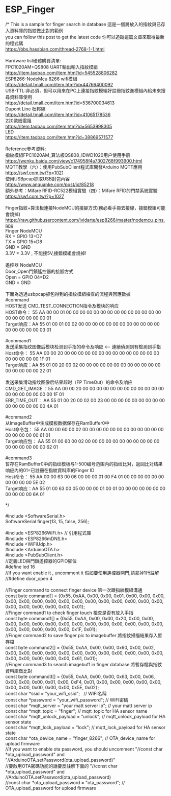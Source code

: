 # ESP_Finger

/*
  This is a sample for finger search in database 這是一個將放入的指紋與已存入資料庫的指紋做比對的範例<br>
  you can follow this post to get the latest code 你可以追蹤這篇文章來取得最新的程式碼<br>
  https://bbs.hassbian.com/thread-2768-1-1.html<br>
  <br>
  Hardware list硬體購買清單:<br>
  FPC1020AM+QS808 UART輸出輸入指紋模組<br>
  https://item.taobao.com/item.htm?id=545528806282<br>
  ESP8266-NodeMcu 8266 wifi模組<br>
  https://detail.tmall.com/item.htm?id=44766400092<br>
  USB-TTL:非必須，但可以用來在PC上連接指紋模組好註冊指紋進模組內給未來搜尋資料庫使用<br>
  https://detail.tmall.com/item.htm?id=536700034613<br>
  Dupont Line 杜邦線<br>
  https://detail.tmall.com/item.htm?id=41065178536<br>
  220歐姆電阻<br>
  https://item.taobao.com/item.htm?id=5653998305<br>
  LED<br>
  https://item.taobao.com/item.htm?id=38869571577<br>
  <br>
  Reference參考資料:<br>
  指紋模組FPC1020AM_算法板QS808_IDWD1020用户使用手册<br>
  https://wenku.baidu.com/view/c174958f4a7302768f993900.html<br>
  MQTT教學（六）：使用PubSubClient程式庫開發Arduino MQTT應用<br>
  https://swf.com.tw/?p=1021<br>
  使用USBpcap抓取USB封包內容<br>
  https://www.anquanke.com/post/id/85218<br>
  額外參考：Mifare RFID-RC522模組實驗（四）：Mifare RFID的門禁系統實驗<br>
  https://swf.com.tw/?p=1027<br>
  <br>
  Finger指紋+算法板連接NodeMCU的接腳方式(務必看手冊去接線，接錯模組可能會燒掉)<br>
  https://raw.githubusercontent.com/lvidarte/esp8266/master/nodemcu_pins.png<br>
  Finger   NodeMCU<br>
  RX     = GPIO 13=D7<br>
  TX     = GPIO 15=D8<br>
  GND    = GND<br>
  3.3V   = 3.3V , 不能接5V,接錯模組會燒掉!<br>
  <br>
  遙控器   NodeMCU<br>
  Door_Open門鎖遙控器的接腳方式<br>
  Open   = GPIO 04=D2<br>
  GND    = GND<br>
  <br>
  下面為透過usbpcap抓包得到的指紋模組檢查的流程與回應數據<br>
  #command<br>
  HOST发送 CMD_TEST_CONNECTION指令及模块的响应<br>
  HOST命令：  55 AA 00 00 01 00 00 00 00 00 00 00 00 00 00 00 00 00 00 00 00 00 00 00 00 01<br>
  Target响应：AA 55 01 00 01 00 02 00 00 00 00 00 00 00 00 00 00 00 00 00 00 00 00 00 03 01<br>
  <br>
  #command1<br>
  发送采集指纹图像后模块检测到手指的命令及响应   <-- 連續偵測到有檢測到手指<br>
  Host命令：  55 AA 00 00 20 00 00 00 00 00 00 00 00 00 00 00 00 00 00 00 00 00 00 00 1F 01<br>
  Target响应：AA 55 01 00 20 00 02 00 00 00 00 00 00 00 00 00 00 00 00 00 00 00 00 00 22 01<br>
  <br>
  发送采集滑动指纹图像后结果超时（FP TimeOut）的命令及响应<br>
  CMD_GET_IMAGE ：55 AA 00 00 20 00 00 00 00 00 00 00 00 00 00 00 00 00 00 00 00 00 00 00 1F 01<br>
  ERR_TIME_OUT：  AA 55 01 00 20 00 02 00 23 00 00 00 00 00 00 00 00 00 00 00 00 00 00 00 4A 01<br>
  <br>
  #command2<br>
  从ImageBuffer中生成模板数据保存在RamBuffer0中<br>
  Host命令包：  55 AA 00 00 60 00 02 00 00 00 00 00 00 00 00 00 00 00 00 00 00 00 00 00 61 01<br>
  Target响应包：  AA 55 01 00 60 00 02 00 00 00 00 00 00 00 00 00 00 00 00 00 00 00 00 00 62 01<br>
  <br>
  #command3<br>
  暂存在RamBuffer0中的指纹模板与1-500编号范围内的指纹比对，返回比对结果 响应內的01=已註冊在指紋資料庫的Finger ID<br>
  Host命令： 55 AA 00 00 63 00 06 00 00 00 01 00 F4 01 00 00 00 00 00 00 00 00 00 00 5E 02<br>
  Target响应：AA 55 01 00 63 00 05 00 00 00 01 00 01 00 00 00 00 00 00 00 00 00 00 00 6A 01<br>
  <br>
*/<br>
<br>
#include <SoftwareSerial.h><br>
SoftwareSerial finger(13, 15, false, 256);<br>
<br>
#include <ESP8266WiFi.h>      // 引用程式庫<br>
#include <ESP8266mDNS.h><br>
#include <WiFiUdp.h><br>
#include <ArduinoOTA.h><br>
#include <PubSubClient.h><br>
//定義LED與門鎖遙控器的GPIO腳位<br>
#define led 16<br>
//if you want enable it , uncomment it 假如要使用遙控器開門,請拿掉1行註解<br>
//#define door_open 4<br>
<br>
//Finger command to connect finger device 第一次跟指紋模組溝通<br>
const byte command[] = {0x55, 0xAA, 0x00, 0x00, 0x01, 0x00, 0x00, 0x00, 0x00, 0x00, 0x00, 0x00, 0x00, 0x00, 0x00, 0x00, 0x00, 0x00, 0x00, 0x00, 0x00, 0x00, 0x00, 0x00, 0x00, 0x01};<br>
//Finger command1 to check finger touch 檢查是否有放入手指<br>
const byte command1[] = {0x55, 0xAA, 0x00, 0x00, 0x20, 0x00, 0x00, 0x00, 0x00, 0x00, 0x00, 0x00, 0x00, 0x00, 0x00, 0x00, 0x00, 0x00, 0x00, 0x00, 0x00, 0x00, 0x00, 0x00, 0x1F, 0x01};<br>
//Finger command2 to save finger pic to imagebuffer 將指紋掃描結果存入暫存檔<br>
const byte command2[] = {0x55, 0xAA, 0x00, 0x00, 0x60, 0x00, 0x02, 0x00, 0x00, 0x00, 0x00, 0x00, 0x00, 0x00, 0x00, 0x00, 0x00, 0x00, 0x00, 0x00, 0x00, 0x00, 0x00, 0x00, 0x61, 0x01};<br>
//Finger command3 to search imagebuff in finger database 將暫存檔與指紋資料庫做比對<br>
const byte command3[] = {0x55, 0xAA, 0x00, 0x00, 0x63, 0x00, 0x06, 0x00, 0x00, 0x00, 0x01, 0x00, 0xF4, 0x01, 0x00, 0x00, 0x00, 0x00, 0x00, 0x00, 0x00, 0x00, 0x00, 0x00, 0x5E, 0x02};<br>
const char *ssid =  "your_wifi_ssid";    // WIFI名稱<br>
const char *password =  "your_wifi_password";     // WIFI密碼<br>
const char *mqtt_server = "your matt server ip"; // your matt server ip<br>
const char *mqtt_topic =  "finger";     // mqtt_topic for HA sensor name<br>
const char *mqtt_unlock_payload =  "unlock";     // mqtt_unlock_payload for HA sensor state<br>
const char *mqtt_lock_payload =  "lock";     // mqtt_lock_payload for HA sensor state<br>
const char *ota_device_name =  "finger_8266";     // OTA_device_name for upload firmware<br>
//if you want to enable ota password, you should uncomment "//const char *ota_upload_password" and "//ArduinoOTA.setPassword(ota_upload_password)"<br>
//要啟用OTA密碼功能的話要反註解下面的  "//const char *ota_upload_password" and //ArduinoOTA.setPassword(ota_upload_password)<br>
//const char *ota_upload_password =  "ota_password";     // OTA_upload_password for upload firmware<br>

